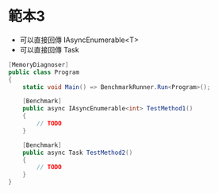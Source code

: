 # 範本3

- 可以直接回傳 IAsyncEnumerable\<T>
- 可以直接回傳 Task

```csharp
[MemoryDiagnoser]
public class Program
{
    static void Main() => BenchmarkRunner.Run<Program>();

    [Benchmark]
    public async IAsyncEnumerable<int> TestMethod1()
    {
        // TODO
    }

    [Benchmark]
    public async Task TestMethod2()
    {
        // TODO
    }
}
```